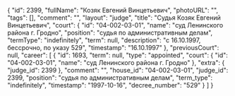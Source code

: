 {
    "id": 2399,
    "fullName": "Козяк Евгений Винцетьевич",
    "photoURL": "",
    "tags": [],
    "comment": "",
    "layout": "judge",
    "title": "Судья Козяк Евгений Винцетьевич",
    "court": {
        "id": "04-002-03-01",
        "name": "суд Ленинского района г. Гродно",
        "position": "судья по административным делам",
        "termType": "indefinitely",
        "term": null,
        "description": "c 16.10.1997, бессрочно, по указу 529",
        "timestamp": "16.10.1997"
    },
    "previousCourt": null,
    "career": [
        {
            "id": 1693,
            "term": null,
            "type": "appointed",
            "court": {
                "id": "04-002-03-01",
                "name": "суд Ленинского района г. Гродно"
            },
            "extra": {
                "judge_id": 2399
            },
            "comment": "",
            "house_id": "04-002-03-01",
            "judge_id": 2399,
            "position": "судья по административным делам",
            "term_type": "indefinitely",
            "timestamp": "1997-10-16",
            "decree_number": "529"
        }
    ]
}